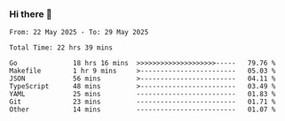 ### Hi there 👋

<!--
**zhumeme/zhumeme** is a ✨ _special_ ✨ repository because its `README.md` (this file) appears on your GitHub profile.

Here are some ideas to get you started:

- 🔭 I’m currently working on ...
- 🌱 I’m currently learning ...
- 👯 I’m looking to collaborate on ...
- 🤔 I’m looking for help with ...
- 💬 Ask me about ...
- 📫 How to reach me: ...
- 😄 Pronouns: ...
- ⚡ Fun fact: ...
-->

<!--START_SECTION:waka-->

```all_time
From: 22 May 2025 - To: 29 May 2025

Total Time: 22 hrs 39 mins

Go              18 hrs 16 mins  >>>>>>>>>>>>>>>>>>>>-----   79.76 %
Makefile        1 hr 9 mins     >------------------------   05.03 %
JSON            56 mins         >------------------------   04.11 %
TypeScript      48 mins         >------------------------   03.49 %
YAML            25 mins         -------------------------   01.83 %
Git             23 mins         -------------------------   01.71 %
Other           14 mins         -------------------------   01.07 %
```

<!--END_SECTION:waka-->
